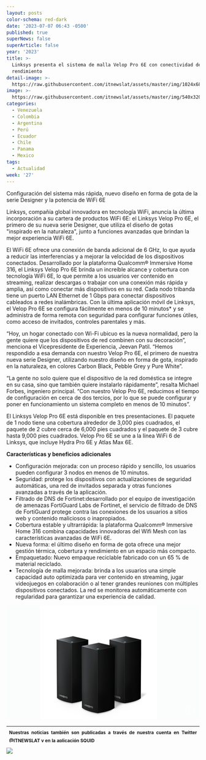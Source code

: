 ```yaml
---
layout: posts
color-schema: red-dark
date: '2023-07-07 06:43 -0500'
published: true
superNews: false
superArticle: false
year: '2023'
title: >-
  Linksys presenta el sistema de malla Velop Pro 6E con conectividad de alto
  rendimiento 
detail-image: >-
  https://raw.githubusercontent.com/itnewslat/assets/master/img/1024x680/Linksys-Velop-g.jpg
image: >-
  https://raw.githubusercontent.com/itnewslat/assets/master/img/540x320/Linksys-Velop-p.jpg
categories:
  - Venezuela
  - Colombia
  - Argentina
  - Perú
  - Ecuador
  - Chile
  - Panama
  - Mexico
tags:
  - Actualidad
week: '27'
---
```

Configuración del sistema más rápida, nuevo diseño en forma de gota de la serie Designer y la potencia de WiFi 6E

Linksys, compañía global innovadora en tecnología WiFi, anuncia la última incorporación a su cartera de productos WiFi 6E: el Linksys Velop Pro 6E, el primero de su nueva serie Designer, que utiliza el diseño de gotas "inspirado en la naturaleza", junto a funciones avanzadas que brindan la mejor experiencia WiFi 6E.

El WiFi 6E ofrece una conexión de banda adicional de 6 GHz, lo que ayuda a reducir las interferencias y a mejorar la velocidad de los dispositivos conectados. Desarrollado por la plataforma Qualcomm® Immersive Home 316, el Linksys Velop Pro 6E brinda un increíble alcance y cobertura con tecnología WiFi 6E, lo que permite a los usuarios ver contenido en streaming, realizar descargas o trabajar con una conexión más rápida y amplia, así como conectar más dispositivos en su red. Cada nodo tribanda tiene un puerto LAN Ethernet de 1 Gbps para conectar dispositivos cableados a redes inalámbricas. Con la última aplicación móvil de Linksys, el Velop Pro 6E se configura fácilmente en menos de 10 minutos* y se administra de forma remota con seguridad para configurar funciones útiles, como acceso de invitados, controles parentales y más.

“Hoy, un hogar conectado con Wi-Fi ubicuo es la nueva normalidad, pero la gente quiere que los dispositivos de red combinen con su decoración”, menciona el Vicepresidente de Experiencia, Jeevan Patil. “Hemos respondido a esa demanda con nuestro Velop Pro 6E, el primero de nuestra nueva serie Designer, utilizando nuestro diseño en forma de gota, inspirado en la naturaleza, en colores Carbon Black, Pebble Grey y Pure White”.

“La gente no solo quiere que el dispositivo de la red doméstica se integre en su casa, sino que también quiere instalarlo rápidamente”, resalta Michael Forbes, ingeniero principal. “Con nuestro Velop Pro 6E, reducimos el tiempo de configuración en cerca de dos tercios, por lo que se puede configurar y poner en funcionamiento un sistema completo en menos de 10 minutos”.

El Linksys Velop Pro 6E está disponible en tres presentaciones. El paquete de 1 nodo tiene una cobertura alrededor de 3,000 pies cuadrados, el paquete de 2 cubre cerca de 6,000 pies cuadrados y el paquete de 3 cubre hasta 9,000 pies cuadrados. Velop Pro 6E se une a la línea WiFi 6 de Linksys, que incluye Hydra Pro 6E y Atlas Max 6E.

**Características y beneficios adicionales**

- Configuración mejorada: con un proceso rápido y sencillo, los usuarios pueden configurar 3 nodos en menos de 10 minutos.
- Seguridad: protege los dispositivos con actualizaciones de seguridad automáticas, una red de invitados separada y otras funciones avanzadas a través de la aplicación.
- Filtrado de DNS de Fortinet:desarrollado por el equipo de investigación de amenazas FortiGuard Labs de Fortinet, el servicio de filtrado de DNS de FortiGuard protege contra las conexiones de los usuarios a sitios web y contenido maliciosos o inapropiados.
- Cobertura estable y ultrarrápida: la plataforma Qualcomm® Immersive Home 316 combina capacidades innovadoras del Wifi Mesh con las características avanzadas de WiFi 6E.
- Nueva forma: el último diseño en forma de gota ofrece una mejor gestión térmica, cobertura y rendimiento en un espacio más compacto.
- Empaquetado: Nuevo empaque reciclable fabricado con un 65 % de material reciclado.
- Tecnología de malla mejorada: brinda a los usuarios una simple capacidad auto optimizada para ver contenido en streaming, jugar videojuegos en colaboración o al tener grandes reuniones con múltiples dispositivos conectados. La red se monitorea automáticamente con regularidad para garantizar una experiencia de calidad.

![](https://raw.githubusercontent.com/itnewslat/assets/master/img/540x320/Linksys-Velop-p.jpg)

<table style="height: 42px;" width="569">
<tbody>
<tr>
<td style="text-align: justify;"><sub><strong>Nuestras noticias también son publicadas a través de nuestra cuenta en Twitter <a href="https://twitter.com/itnewslat?lang=es">@ITNEWSLAT</a> y en la aplicación <a href="https://squidapp.co/en/">SQUID</a></strong></sub></td>
</tr>
</tbody>
</table>
<img src="https://tracker.metricool.com/c3po.jpg?hash=56f88a41e39ab42c063cc51676587a04"/>